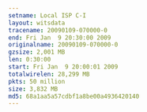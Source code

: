 ```yaml
---
setname: Local ISP C-I
layout: witsdata
tracename: 20090109-070000-0
end: Fri Jan  9 20:30:00 2009
originalname: 20090109-070000-0
gzsize: 2,001 MB
len: 0:30:00
start: Fri Jan  9 20:00:01 2009
totalwirelen: 28,299 MB
pkts: 50 million
size: 3,832 MB
md5: 68a1aa5a57cdbf1a8be00a4936420140
---
```

